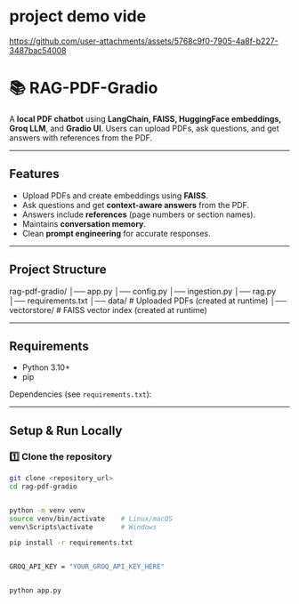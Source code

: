 # project demo vide



https://github.com/user-attachments/assets/5768c9f0-7905-4a8f-b227-3487bac54008



# 📚 RAG-PDF-Gradio

A **local PDF chatbot** using **LangChain, FAISS, HuggingFace embeddings, Groq LLM**, and **Gradio UI**. Users can upload PDFs, ask questions, and get answers with references from the PDF.

---

## Features

- Upload PDFs and create embeddings using **FAISS**.
- Ask questions and get **context-aware answers** from the PDF.
- Answers include **references** (page numbers or section names).
- Maintains **conversation memory**.
- Clean **prompt engineering** for accurate responses.

---

## Project Structure

rag-pdf-gradio/
│── app.py 
│── config.py 
│── ingestion.py 
│── rag.py 
│── requirements.txt 
│── data/ # Uploaded PDFs (created at runtime)
│── vectorstore/ # FAISS vector index (created at runtime)


---

## Requirements

- Python 3.10+
- pip

Dependencies (see `requirements.txt`):


---

## Setup & Run Locally

### 1️⃣ Clone the repository

```bash
git clone <repository_url>
cd rag-pdf-gradio


python -m venv venv
source venv/bin/activate    # Linux/macOS
venv\Scripts\activate       # Windows

pip install -r requirements.txt


GROQ_API_KEY = "YOUR_GROQ_API_KEY_HERE"


python app.py
